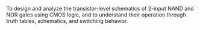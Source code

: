 To design and analyze the transistor-level schematics of 2-input NAND and NOR gates using CMOS logic, and to understand their operation through truth tables, schematics, and switching behavior.
